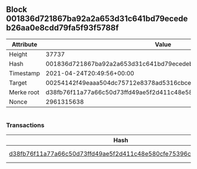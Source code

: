 ## Block 001836d721867ba92a2a653d31c641bd79ecedeb26aa0e8cdd79fa5f93f5788f

Attribute | Value
--- | ---
Height | 37737
Hash | 001836d721867ba92a2a653d31c641bd79ecedeb26aa0e8cdd79fa5f93f5788f
Timestamp | 2021-04-24T20:49:56+00:00
Target | 00254142f49eaaa504dc75712e8378ad5316cbcead634704b3734b6271167cc4
Merke root | d38fb76f11a77a66c50d73ffd49ae5f2d411c48e580cfe75396c545ab10f231f
Nonce | 2961315638

```

```

### Transactions

Hash | Amount
--- | ---
[d38fb76f11a77a66c50d73ffd49ae5f2d411c48e580cfe75396c545ab10f231f](d38fb76f11a77a66c50d73ffd49ae5f2d411c48e580cfe75396c545ab10f231f.md) | 10.00000000 SKEPTI 
